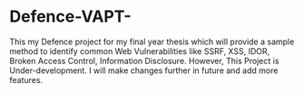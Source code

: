 # Defence-VAPT-
This my Defence project for my final year thesis which will provide a sample method to identify common Web Vulnerabilities like SSRF, XSS, IDOR, Broken Access Control, Information Disclosure. However, This Project is Under-development. I will make changes further in future and add more features.
